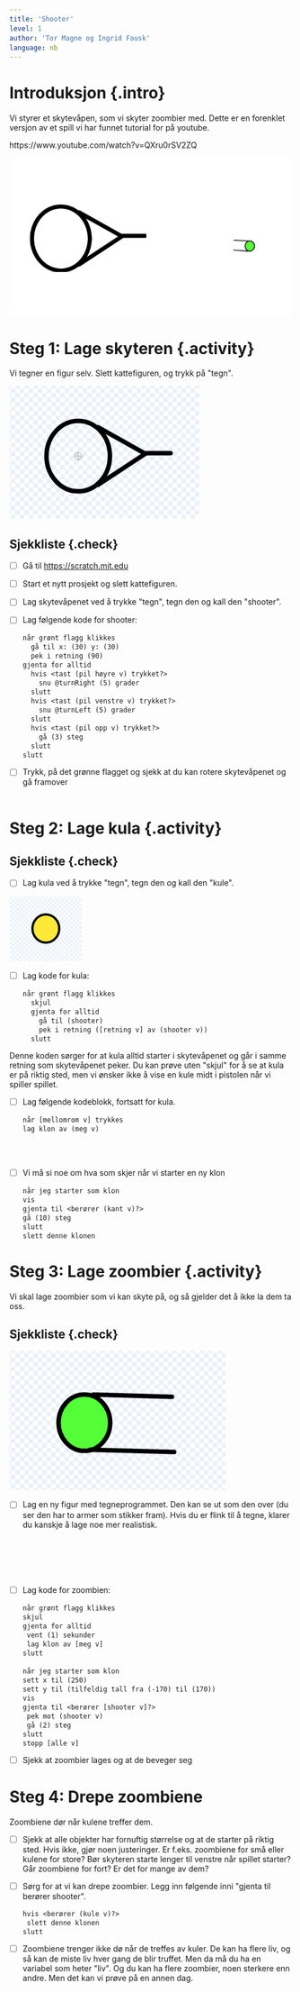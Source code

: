 ```yaml
---
title: 'Shooter'
level: 1
author: 'Tor Magne og Ingrid Fausk'
language: nb
---
```



# Introduksjon {.intro}

Vi styrer et skytevåpen, som vi skyter zoombier med. Dette er en forenklet versjon av et spill vi har funnet tutorial for på youtube. 

<link href="https://www.youtube.com/watch?v=QXru0rSV2ZQ">https://www.youtube.com/watch?v=QXru0rSV2ZQ</link>

![Zoombie shooters](zoombie_shooter.png)


# Steg 1: Lage skyteren {.activity}

Vi tegner en figur selv. Slett kattefiguren, og trykk på "tegn".

 ![Shooter](shooter.png)

## Sjekkliste {.check}
- [ ] Gå til <link href="https://scratch.mit.edu">https://scratch.mit.edu</link>

- [ ] Start et nytt prosjekt og slett kattefiguren.

- [ ] Lag skytevåpenet ved å trykke "tegn", tegn den og kall den "shooter".

- [ ] Lag følgende kode for shooter: 

  ```blocks
  når grønt flagg klikkes
    gå til x: (30) y: (30)
    pek i retning (90)
  gjenta for alltid
    hvis <tast (pil høyre v) trykket?>
      snu @turnRight (5) grader
    slutt
    hvis <tast (pil venstre v) trykket?>
      snu @turnLeft (5) grader
    slutt
    hvis <tast (pil opp v) trykket?>
      gå (3) steg
    slutt
  slutt
  ```
- [ ] Trykk, på det grønne flagget og sjekk at du kan rotere skytevåpenet og gå framover
&nbsp;<br>&nbsp;<br>
# Steg 2: Lage kula {.activity}

## Sjekkliste {.check}
- [ ] Lag kula ved å trykke "tegn", tegn den og kall den "kule".

 ![Shooter](kule.png)
  
- [ ] Lag kode for kula: 

  ```blocks
  når grønt flagg klikkes
    skjul
    gjenta for alltid
      gå til (shooter)
      pek i retning ([retning v] av (shooter v))
    slutt
  ```
Denne koden sørger for at kula alltid starter i skytevåpenet og går i samme retning som skytevåpenet peker.
Du kan prøve uten "skjul" for å se at kula er på riktig sted, men vi ønsker ikke å vise en kule midt i pistolen når vi spiller spillet. 
 
- [ ] Lag følgende kodeblokk, fortsatt for kula. 

  ```blocks
  når [mellomrom v] trykkes
  lag klon av (meg v)
  ```
&nbsp;
<br>
&nbsp;
<br>

- [ ] Vi må si noe om hva som skjer når vi starter en ny klon

   ```blocks
  når jeg starter som klon
  vis 
  gjenta til <berører (kant v)?>
   gå (10) steg
  slutt
  slett denne klonen
  ```


# Steg 3: Lage zoombier {.activity}

Vi skal lage zoombier som vi kan skyte på, og så gjelder det å ikke la dem ta oss. 

## Sjekkliste {.check}

 ![Shooter](zoombie.png)

- [ ] Lag en ny figur med tegneprogrammet. Den kan se ut som den over (du ser den har to armer som stikker fram). Hvis du er flink til å tegne, klarer du kanskje å lage noe mer realistisk. &nbsp;<br>&nbsp;<br>&nbsp;<br>&nbsp;<br>&nbsp;<br>&nbsp;

- [ ] Lag kode for zoombien:


   ```blocks
  når grønt flagg klikkes
  skjul
  gjenta for alltid
    vent (1) sekunder
    lag klon av [meg v]
  slutt

  når jeg starter som klon
  sett x til (250)
  sett y til (tilfeldig tall fra (-170) til (170))
  vis 
  gjenta til <berører [shooter v]?>
    pek mot (shooter v)
    gå (2) steg
  slutt
  stopp [alle v]
  ```
- [ ] Sjekk at zoombier lages og at de beveger seg

# Steg 4: Drepe zoombiene
Zoombiene dør når kulene treffer dem. 

- [ ] Sjekk at alle objekter har fornuftig størrelse og at de starter på riktig sted. Hvis ikke, gjør noen justeringer. Er f.eks. zoombiene for små eller kulene for store? Bør skyteren starte lenger til venstre når spillet starter? Går zoombiene for fort? Er det for mange av dem? 

- [ ] Sørg for at vi kan drepe zoombier. Legg inn følgende inni "gjenta til berører shooter".

   ```blocks  
  hvis <berører (kule v)?>
    slett denne klonen
  slutt
  ```

- [ ] Zoombiene trenger ikke dø når de treffes av kuler. De kan ha flere liv, og så kan de miste liv hver gang de blir truffet. Men da må du ha en variabel som heter "liv". Og du kan ha flere zoombier, noen sterkere enn andre. Men det kan vi prøve på en annen dag. 
